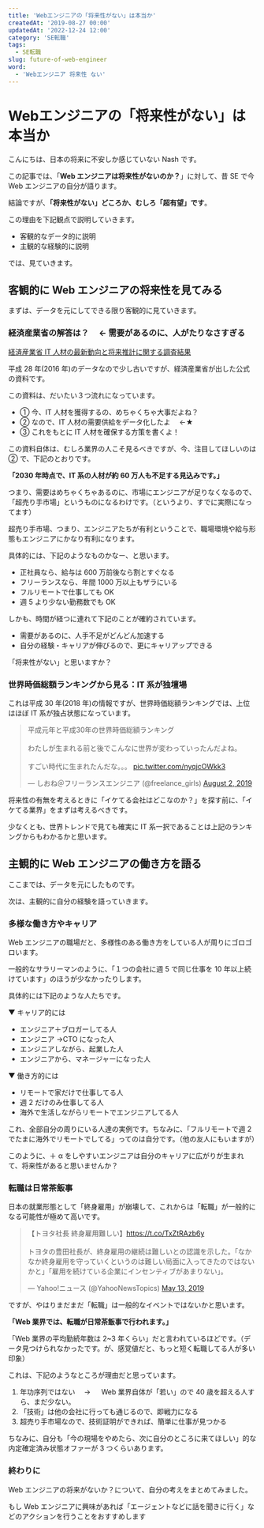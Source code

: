 ```yaml
---
title: 'Webエンジニアの「将来性がない」は本当か'
createdAt: '2019-08-27 00:00'
updatedAt: '2022-12-24 12:00'
category: 'SE転職'
tags:
  - SE転職
slug: future-of-web-engineer
word:
  - 'Webエンジニア 将来性 ない'
---
```


# Webエンジニアの「将来性がない」は本当か

こんにちは、日本の将来に不安しか感じていない Nash です。

この記事では、「**Web エンジニアは将来性がないのか？**」に対して、昔 SE で今 Web エンジニアの自分が語ります。

結論ですが、**「将来性がない」どころか、むしろ「超有望」です**。

この理由を下記観点で説明していきます。

- 客観的なデータ的に説明
- 主観的な経験的に説明

では、見ていきます。

## 客観的に Web エンジニアの将来性を見てみる

まずは、データを元にしてできる限り客観的に見ていきます。

### 経済産業省の解答は？　 ← 需要があるのに、人がたりなさすぎる

[経済産業省 IT 人材の最新動向と将来推計に関する調査結果](https://www.meti.go.jp/policy/it_policy/jinzai/27FY/ITjinzai_report_summary.pdf)

平成 28 年(2016 年)のデータなので少し古いですが、経済産業省が出した公式の資料です。

この資料は、だいたい３つ流れになっています。

- ① 今、IT 人材を獲得するの、めちゃくちゃ大事だよね？
- ② なので、IT 人材の需要供給をデータ化したよ　 ←★
- ③ これをもとに IT 人材を確保する方策を書くよ！

この資料自体は、むしろ業界の人こそ見るべきですが、今、注目してほしいのは ② で、下記のとおりです。

**「2030 年時点で、IT 系の人材が約 60 万人も不足する見込みです。」**

つまり、需要はめちゃくちゃあるのに、市場にエンジニアが足りなくなるので、「超売り手市場」というものになるわけです。（というより、すでに実際になってます）

超売り手市場、つまり、エンジニアたちが有利ということで、職場環境や給与形態もエンジニアにかなり有利になります。

具体的には、下記のようなものかなー、と思います。

- 正社員なら、給与は 600 万前後なら割とすぐなる
- フリーランスなら、年間 1000 万以上もザラにいる
- フルリモートで仕事しても OK
- 週 5 より少ない勤務数でも OK

しかも、時間が経つに連れて下記のことが確約されています。

- 需要があるのに、人手不足がどんどん加速する
- 自分の経験・キャリアが伸びるので、更にキャリアップできる

「将来性がない」と思いますか？

### 世界時価総額ランキングから見る：IT 系が独壇場

これは平成 30 年(2018 年)の情報ですが、世界時価総額ランキングでは、上位はほぼ IT 系が独占状態になっています。

<blockquote class="twitter-tweet"><p lang="ja" dir="ltr">平成元年と平成30年の世界時価総額ランキング<br><br>わたしが生まれる前と後でこんなに世界が変わっていったんだよね。<br><br>すごい時代に生まれたんだな。。。 <a href="https://t.co/nyqjcOWkk3">pic.twitter.com/nyqjcOWkk3</a></p>&mdash; しおね＠フリーランスエンジニア (@freelance_girls) <a href="https://twitter.com/freelance_girls/status/1157223023172182016?ref_src=twsrc%5Etfw">August 2, 2019</a></blockquote> <script async src="https://platform.twitter.com/widgets.js" charset="utf-8"></script>

将来性の有無を考えるときに「イケてる会社はどこなのか？」を探す前に、「イケてる業界」をまずは考えるべきです。

少なくとも、世界トレンドで見ても確実に IT 系一択であることは上記のランキングからもわかるかと思います。

## 主観的に Web エンジニアの働き方を語る

ここまでは、データを元にしたものです。

次は、主観的に自分の経験を語っていきます。

### 多様な働き方やキャリア

Web エンジニアの職場だと、多様性のある働き方をしている人が周りにゴロゴロいます。

一般的なサラリーマンのように、「１つの会社に週 5 で同じ仕事を 10 年以上続けています」のほうが少なかったりします。

具体的には下記のような人たちです。

▼ キャリア的には

- エンジニア＋ブロガーしてる人
- エンジニア →CTO になった人
- エンジニアしながら、起業した人
- エンジニアから、マネージャーになった人

▼ 働き方的には

- リモートで家だけで仕事してる人
- 週 2 だけのみ仕事してる人
- 海外で生活しながらリモートでエンジニアしてる人

これ、全部自分の周りにいる人達の実例です。ちなみに、「フルリモートで週 2 でたまに海外でリモートでしてる」ってのは自分です。（他の友人にもいますが）

このように、＋ α をしやすいエンジニアは自分のキャリアに広がりが生まれて、将来性があると思いませんか？

### 転職は日常茶飯事

日本の就業形態として「終身雇用」が崩壊して、これからは「転職」が一般的になる可能性が極めて高いです。

<blockquote class="twitter-tweet"><p lang="ja" dir="ltr">【トヨタ社長 終身雇用難しい】<a href="https://t.co/TxZtRAzb6y">https://t.co/TxZtRAzb6y</a><br><br>トヨタの豊田社長が、終身雇用の継続は難しいとの認識を示した。「なかなか終身雇用を守っていくというのは難しい局面に入ってきたのではないかと」「雇用を続けている企業にインセンティブがあまりない」。</p>&mdash; Yahoo!ニュース (@YahooNewsTopics) <a href="https://twitter.com/YahooNewsTopics/status/1127890543889960961?ref_src=twsrc%5Etfw">May 13, 2019</a></blockquote> <script async src="https://platform.twitter.com/widgets.js" charset="utf-8"></script>

ですが、やはりまだまだ「転職」は一般的なイベントではないかと思います。

**「Web 業界では、転職が日常茶飯事で行われます。」**

「Web 業界の平均勤続年数は 2~3 年くらい」だと言われているほどです。（データ見つけられなかったです。が、感覚値だと、もっと短く転職してる人が多い印象）

これは、下記のようなところが理由だと思っています。

1. 年功序列ではない　 → 　 Web 業界自体が「若い」ので 40 歳を超える人すら、まだ少ない。
2. 「技術」は他の会社に行っても通じるので、即戦力になる
3. 超売り手市場なので、技術証明ができれば、簡単に仕事が見つかる

ちなみに、自分も「今の現場をやめたら、次に自分のところに来てほしい」的な内定確定済み状態オファーが 3 つくらいあります。

### 終わりに

Web エンジニアの将来がないか？について、自分の考えをまとめてみました。

もし Web エンジニアに興味があれば「エージェントなどに話を聞きに行く」などのアクションを行うことをおすすめします

